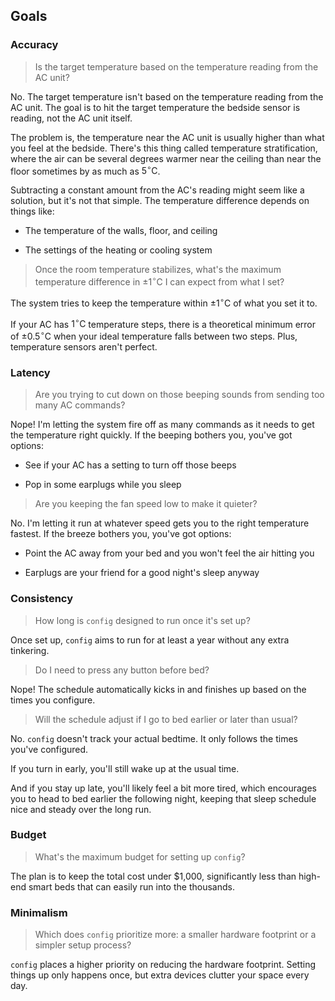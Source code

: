 ## Goals

### Accuracy

> Is the target temperature based on the temperature reading from the AC unit?

No. The target temperature isn't based on the temperature reading from the AC unit. The goal is to hit the target temperature the bedside sensor is reading, not the AC unit itself.

The problem is, the temperature near the AC unit is usually higher than what you feel at the bedside. There's this thing called temperature stratification, where the air can be several degrees warmer near the ceiling than near the floor sometimes by as much as $5^{\circ}\text{C}$.

Subtracting a constant amount from the AC's reading might seem like a solution, but it's not that simple. The temperature difference depends on things like:

- The temperature of the walls, floor, and ceiling

- The settings of the heating or cooling system

> Once the room temperature stabilizes, what's the maximum temperature difference in $\pm1^{\circ}\text{C}$ I can expect from what I set?

The system tries to keep the temperature within $\pm1^{\circ}\text{C}$ of what you set it to.

If your AC has $1^{\circ}\text{C}$ temperature steps, there is a theoretical minimum error of $\pm0.5^{\circ}\text{C}$ when your ideal temperature falls between two steps. Plus, temperature sensors aren't perfect.

### Latency

> Are you trying to cut down on those beeping sounds from sending too many AC commands?

Nope! I'm letting the system fire off as many commands as it needs to get the temperature right quickly. If the beeping bothers you, you've got options:

- See if your AC has a setting to turn off those beeps

- Pop in some earplugs while you sleep

> Are you keeping the fan speed low to make it quieter?

No. I'm letting it run at whatever speed gets you to the right temperature fastest. If the breeze bothers you, you've got options:

- Point the AC away from your bed and you won't feel the air hitting you

- Earplugs are your friend for a good night's sleep anyway

### Consistency

> How long is `config` designed to run once it's set up?

Once set up, `config` aims to run for at least a year without any extra tinkering.

> Do I need to press any button before bed?

Nope! The schedule automatically kicks in and finishes up based on the times you configure.

> Will the schedule adjust if I go to bed earlier or later than usual?

No. `config` doesn't track your actual bedtime. It only follows the times you've configured.

If you turn in early, you'll still wake up at the usual time.

And if you stay up late, you'll likely feel a bit more tired, which encourages you to head to bed earlier the following night, keeping that sleep schedule nice and steady over the long run.

### Budget

> What's the maximum budget for setting up `config`?

The plan is to keep the total cost under $1,000, significantly less than high-end smart beds that can easily run into the thousands.

### Minimalism

> Which does `config` prioritize more: a smaller hardware footprint or a simpler setup process?

`config` places a higher priority on reducing the hardware footprint. Setting things up only happens once, but extra devices clutter your space every day.
